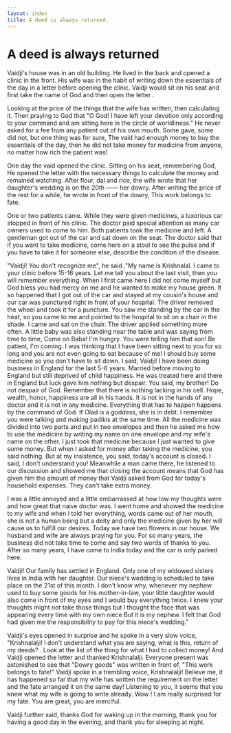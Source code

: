 ```yaml
---
layout: index
title: A deed is always returned.
---
```

# A deed is always returned

Vaidji's house was in an old building. He lived in the back and opened a clinic in the front. His wife was in the habit of writing down the essentials of the day in a letter before opening the clinic. Vaidji would sit on his seat and first take the name of God and then open the letter .

Looking at the price of the things that the wife has written, then calculating it. Then praying to God that "O God! I have left your devotion only according to your command and am sitting here in the circle of worldliness." He never asked for a fee from any patient out of his own mouth. Some gave, some did not, but one thing was for sure, The vaid had enough money to buy the essentials of the day, then he did not take money for medicine from anyone, no matter how rich the patient was!

One day the vaid opened the clinic. Sitting on his seat, remembering God, He opened the letter with the necessary things to calculate the money and remained watching. After flour, dal and rice, the wife wrote that her daughter's wedding is on the 20th —— her dowry. After writing the price of the rest for a while, he wrote in front of the dowry, This work belongs to fate.

One or two patients came. While they were given medicines, a luxorious car stopped in front of his clinic. The doctor paid special attention as many car owners used to come to him. Both patients took the medicine and left. A gentleman got out of the car and sat down on the seat. The doctor said that if you want to take medicine, come here on a stool to see the pulse and if you have to take it for someone else, describe the condition of the disease.

"Vaidji! You don't recognize me", he said ,"My name is Krishnalal. I came to your clinic before 15-16 years. Let me tell you about the last visit, then you will remember everything. When I first came here I did not come myself but God bless you
had mercy on me and he wanted to make my house green. It so happened that I got out of the car and stayed at my cousin's house and our car was punctured right in front of your hospital. The driver removed the wheel and took it for a puncture. You saw me standing by the car in the heat, so you came to me and pointed to the hospital to sit on a chair in the shade. I came and sat on the chair. The driver applied something more often.
A little baby was also standing near the table and was saying from time to time, Come on Baba! I'm hungry. You were telling him that son! Be patient, I'm coming. I was thinking that I have been sitting next to you for so long and you are not even going to eat because of me! I should buy some medicine so you don't have to sit down. I said, Vaidji! I have been doing business in England for the last 5-6 years. Married before moving to England but still deprived of child happiness. He was treated here and there in England but luck gave him nothing but despair.
You said, my brother! Do not despair of God. Remember that there is nothing lacking in his cell. Hope, wealth, honor, happiness are all in his hands. It is not in the hands of any doctor and it is not in any medicine. Everything that has to happen happens by the command of God. If Olad is a goddess, she is in debt. I remember you were talking and making padikis at the same time. All the medicine was divided into two parts and put in two envelopes and then he asked me how to use the medicine by writing my name on one envelope and my wife's name on the other.
I just took that medicine because I just wanted to give some money. But when I asked for money after taking the medicine, you said nothing. But at my insistence, you said, today's account is closed.
I said, I don't understand you! Meanwhile a man came there, he listened to our discussion and showed me that closing the account means that God has given him the amount of money that Vaidji asked from God for today's household expenses. They can't take extra money.

I was a little annoyed and a little embarrassed at how low my thoughts were and how great that naive doctor was. I went home and showed the medicine to my wife and when I told her everything, words came out of her mouth, she is not a human being but a deity and only the medicine given by her will cause us to fulfill our desires. Today we have two flowers in our house. We husband and wife are always praying for you. For so many years, the business did not take time to come and say two words of thanks to you. After so many years, I have come to India today and the car is only parked here.

Vaidji! Our family has settled in England. Only one of my widowed sisters lives in India with her daughter. Our niece's wedding is scheduled to take place on the 21st of this month. I don't know why, whenever my nephew used to buy some goods for his mother-in-law, your little daughter would also come in front of my eyes and I would buy everything twice. I knew your thoughts might not take those things but I thought the face that was appearing every time with my own niece But it is my nephew. I felt that God had given me the responsibility to pay for this niece's wedding."

Vaidji's eyes opened in surprise and he spoke in a very slow voice, "Krishnalalji! I don't understand what you are saying, what is this, return of my deeds? . Look at the list of the thing for what I had to collect money! And Vaidji opened the letter and thanked Krishnalalji. Everyone present was astonished to see that "Dowry goods" was written in front of, "This work belongs to fate!" Vaidji spoke in a trembling voice, Krishnalalji! Believe me, it has happened so far that my wife has written the requirement on the letter and the fate arranged it on the same day! Listening to you, it seems that you knew what my wife is going to write already. Wow ! I am really surprised for my fate. You are great, you are merciful.

Vaidji further said, thanks God for waking up in the morning, thank you for having a good day in the evening, and thank you for sleeping at night.
